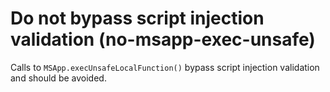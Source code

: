 # Do not bypass script injection validation (no-msapp-exec-unsafe)

Calls to `MSApp.execUnsafeLocalFunction()` bypass script injection validation and should be avoided.

